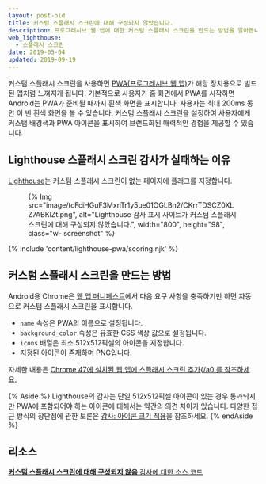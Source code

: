 ```yaml
---
layout: post-old
title: 커스텀 스플래시 스크린에 대해 구성되지 않았습니다.
description: 프로그레시브 웹 앱에 대한 커스텀 스플래시 스크린을 만드는 방법을 알아봅니다.
web_lighthouse:
  - 스플래시 스크린
date: 2019-05-04
updated: 2019-09-19
---
```


커스텀 스플래시 스크린을 사용하면 [PWA(프로그레시브 웹 앱)](/discover-installable)가 해당 장치용으로 빌드된 앱처럼 느껴지게 됩니다. 기본적으로 사용자가 홈 화면에서 PWA를 시작하면 Android는 PWA가 준비될 때까지 흰색 화면을 표시합니다. 사용자는 최대 200ms 동안 이 빈 흰색 화면을 볼 수 있습니다. 커스텀 스플래시 스크린을 설정하여 사용자에게 커스텀 배경색과 PWA 아이콘을 표시하여 브랜드화된 매력적인 경험을 제공할 수 있습니다.

## Lighthouse 스플래시 스크린 감사가 실패하는 이유

[Lighthouse](https://developers.google.com/web/tools/lighthouse/)는 커스텀 스플래시 스크린이 없는 페이지에 플래그를 지정합니다.

<figure class="w-figure">{% Img src="image/tcFciHGuF3MxnTr1y5ue01OGLBn2/CKrrTDSCZ0XLZ7ABKlZt.png", alt="Lighthouse 감사 표시 사이트가 커스텀 스플래시 스크린에 대해 구성되지 않았습니다.", width="800", height="98", class="w- screenshot" %}</figure>

{% include 'content/lighthouse-pwa/scoring.njk' %}

## 커스텀 스플래시 스크린을 만드는 방법

Android용 Chrome은 [웹 앱 매니페스트](/add-manifest)에서 다음 요구 사항을 충족하기만 하면 자동으로 커스텀 스플래시 스크린을 표시합니다.

- `name` 속성은 PWA의 이름으로 설정됩니다.
- `background_color` 속성은 유효한 CSS 색상 값으로 설정됩니다.
- `icons` 배열은 최소 512x512픽셀의 아이콘을 지정합니다.
- 지정된 아이콘이 존재하며 PNG입니다.

자세한 내용은 [Chrome 47에 설치된 웹 앱에 스플래시 스크린 추가{/a0 를 참조하세요.](https://developers.google.com/web/updates/2015/10/splashscreen)

{% Aside %} Lighthouse의 감사는 단일 512x512픽셀 아이콘이 있는 경우 통과되지만 PWA에 포함되어야 하는 아이콘에 대해서는 약간의 의견 차이가 있습니다. 다양한 접근 방식의 장단점에 관한 토론은 [감사: 아이콘 크기 적용](https://github.com/GoogleChrome/lighthouse/issues/291)을 참조하세요. {% endAside %}

## 리소스

[**커스텀 스플래시 스크린에 대해 구성되지 않음** 감사에 대한 소스 코드](https://github.com/GoogleChrome/lighthouse/blob/master/lighthouse-core/audits/splash-screen.js)
